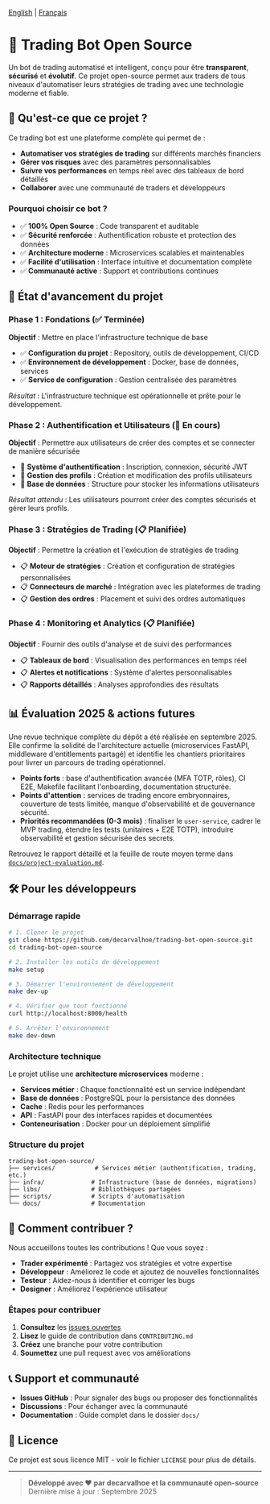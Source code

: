 [English](README.md) | [Français](README.fr.md)

# 🤖 Trading Bot Open Source

Un bot de trading automatisé et intelligent, conçu pour être **transparent**, **sécurisé** et **évolutif**. Ce projet open-source permet aux traders de tous niveaux d'automatiser leurs stratégies de trading avec une technologie moderne et fiable.

## 🎯 Qu'est-ce que ce projet ?

Ce trading bot est une plateforme complète qui permet de :

- **Automatiser vos stratégies de trading** sur différents marchés financiers
- **Gérer vos risques** avec des paramètres personnalisables
- **Suivre vos performances** en temps réel avec des tableaux de bord détaillés
- **Collaborer** avec une communauté de traders et développeurs

### Pourquoi choisir ce bot ?

- ✅ **100% Open Source** : Code transparent et auditable
- ✅ **Sécurité renforcée** : Authentification robuste et protection des données
- ✅ **Architecture moderne** : Microservices scalables et maintenables
- ✅ **Facilité d'utilisation** : Interface intuitive et documentation complète
- ✅ **Communauté active** : Support et contributions continues

## 🚀 État d'avancement du projet

### Phase 1 : Fondations (✅ Terminée)
**Objectif** : Mettre en place l'infrastructure technique de base

- ✅ **Configuration du projet** : Repository, outils de développement, CI/CD
- ✅ **Environnement de développement** : Docker, base de données, services
- ✅ **Service de configuration** : Gestion centralisée des paramètres

*Résultat* : L'infrastructure technique est opérationnelle et prête pour le développement.

### Phase 2 : Authentification et Utilisateurs (🔄 En cours)
**Objectif** : Permettre aux utilisateurs de créer des comptes et se connecter de manière sécurisée

- 🔄 **Système d'authentification** : Inscription, connexion, sécurité JWT
- 🔄 **Gestion des profils** : Création et modification des profils utilisateurs
- 🔄 **Base de données** : Structure pour stocker les informations utilisateurs

*Résultat attendu* : Les utilisateurs pourront créer des comptes sécurisés et gérer leurs profils.

### Phase 3 : Stratégies de Trading (📋 Planifiée)
**Objectif** : Permettre la création et l'exécution de stratégies de trading

- 📋 **Moteur de stratégies** : Création et configuration de stratégies personnalisées
- 📋 **Connecteurs de marché** : Intégration avec les plateformes de trading
- 📋 **Gestion des ordres** : Placement et suivi des ordres automatiques

### Phase 4 : Monitoring et Analytics (📋 Planifiée)
**Objectif** : Fournir des outils d'analyse et de suivi des performances

- 📋 **Tableaux de bord** : Visualisation des performances en temps réel
- 📋 **Alertes et notifications** : Système d'alertes personnalisables
- 📋 **Rapports détaillés** : Analyses approfondies des résultats

## 📊 Évaluation 2025 & actions futures

Une revue technique complète du dépôt a été réalisée en septembre 2025. Elle confirme la solidité de l'architecture actuelle (microservices FastAPI, middleware d'entitlements partagé) et identifie les chantiers prioritaires pour livrer un parcours de trading opérationnel.

- **Points forts** : base d'authentification avancée (MFA TOTP, rôles), CI E2E, Makefile facilitant l'onboarding, documentation structurée.
- **Points d'attention** : services de trading encore embryonnaires, couverture de tests limitée, manque d'observabilité et de gouvernance sécurité.
- **Priorités recommandées (0-3 mois)** : finaliser le `user-service`, cadrer le MVP trading, étendre les tests (unitaires + E2E TOTP), introduire observabilité et gestion sécurisée des secrets.

Retrouvez le rapport détaillé et la feuille de route moyen terme dans [`docs/project-evaluation.md`](docs/project-evaluation.md).

## 🛠️ Pour les développeurs

### Démarrage rapide

```bash
# 1. Cloner le projet
git clone https://github.com/decarvalhoe/trading-bot-open-source.git
cd trading-bot-open-source

# 2. Installer les outils de développement
make setup

# 3. Démarrer l'environnement de développement
make dev-up

# 4. Vérifier que tout fonctionne
curl http://localhost:8000/health

# 5. Arrêter l'environnement
make dev-down
```

### Architecture technique

Le projet utilise une **architecture microservices** moderne :

- **Services métier** : Chaque fonctionnalité est un service indépendant
- **Base de données** : PostgreSQL pour la persistance des données
- **Cache** : Redis pour les performances
- **API** : FastAPI pour des interfaces rapides et documentées
- **Conteneurisation** : Docker pour un déploiement simplifié

### Structure du projet

```
trading-bot-open-source/
├── services/           # Services métier (authentification, trading, etc.)
├── infra/             # Infrastructure (base de données, migrations)
├── libs/              # Bibliothèques partagées
├── scripts/           # Scripts d'automatisation
└── docs/              # Documentation
```

## 🤝 Comment contribuer ?

Nous accueillons toutes les contributions ! Que vous soyez :

- **Trader expérimenté** : Partagez vos stratégies et votre expertise
- **Développeur** : Améliorez le code et ajoutez de nouvelles fonctionnalités
- **Testeur** : Aidez-nous à identifier et corriger les bugs
- **Designer** : Améliorez l'expérience utilisateur

### Étapes pour contribuer

1. **Consultez** les [issues ouvertes](https://github.com/decarvalhoe/trading-bot-open-source/issues)
2. **Lisez** le guide de contribution dans `CONTRIBUTING.md`
3. **Créez** une branche pour votre contribution
4. **Soumettez** une pull request avec vos améliorations

## 📞 Support et communauté

- **Issues GitHub** : Pour signaler des bugs ou proposer des fonctionnalités
- **Discussions** : Pour échanger avec la communauté
- **Documentation** : Guide complet dans le dossier `docs/`

## 📄 Licence

Ce projet est sous licence MIT - voir le fichier `LICENSE` pour plus de détails.

---

> **Développé avec ❤️ par decarvalhoe et la communauté open-source**
> Dernière mise à jour : Septembre 2025
